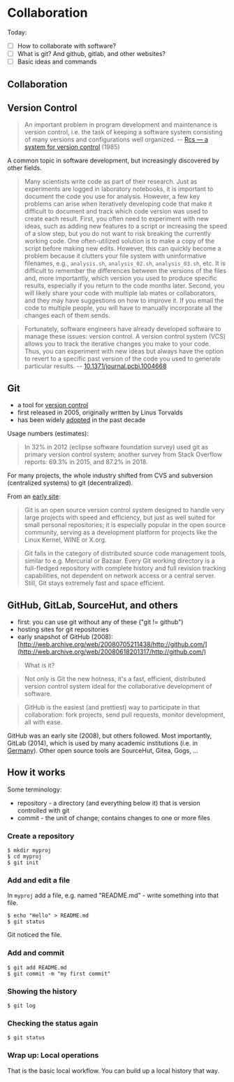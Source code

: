 # Collaboration

Today:

* [ ] How to collaborate with software?
* [ ] What is git? And github, gitlab, and other websites?
* [ ] Basic ideas and commands

## Collaboration

## Version Control

> An important problem in program development and maintenance is version
> control, i.e. the task of keeping a software system consisting of many
> versions and configurations well organized. -- [Rcs — a system for version control](https://fatcat.wiki/release/j66jbj3safaclbcoe3a7lujik4) (1985)

A common topic in software development, but increasingly discovered by other fields.

> Many scientists write code as part of their research. Just as experiments are
> logged in laboratory notebooks, it is important to document the code you use
> for analysis. However, a few key problems can arise when iteratively
> developing code that make it difficult to document and track which code
> version was used to create each result. First, you often need to experiment
> with new ideas, such as adding new features to a script or increasing the
> speed of a slow step, but you do not want to risk breaking the currently
> working code. One often-utilized solution is to make a copy of the script
> before making new edits. However, this can quickly become a problem because
> it clutters your file system with uninformative filenames, e.g., `analysis.sh`,
> `analysis_02.sh`, `analysis_03.sh`, etc. It is difficult to remember the
> differences between the versions of the files and, more importantly, which
> version you used to produce specific results, especially if you return to the
> code months later. Second, you will likely share your code with multiple lab
> mates or collaborators, and they may have suggestions on how to improve it.
> If you email the code to multiple people, you will have to manually
> incorporate all the changes each of them sends.

> Fortunately, software engineers have already developed software to manage
> these issues: version control. A version control system (VCS) allows you to
> track the iterative changes you make to your code. Thus, you can experiment
> with new ideas but always have the option to revert to a specific past
> version of the code you used to generate particular results. -- [10.1371/journal.pcbi.1004668](https://doi.org/10.1371/journal.pcbi.1004668)

## Git

* a tool for [version control](https://en.wikipedia.org/wiki/Version_control)
* first released in 2005, originally written by Linus Torvalds
* has been widely [adopted](https://en.wikipedia.org/wiki/Git#Adoption) in the past decade

Usage numbers (estimates):

> In 32% in 2012 (eclipse software foundation survey) used git as primary
> version control system; another survey from Stack Overflow reports: 69.3% in
> 2015, and 87.2% in 2018.

For many projects, the whole industry shifted from CVS and subversion
(centralized systems) to git (decentralized).

From an [early site](http://web.archive.org/web/20080618074823/http://git.or.cz/):

> Git is an open source version control system designed to handle very large
> projects with speed and efficiency, but just as well suited for small
> personal repositories; it is especially popular in the open source community,
> serving as a development platform for projects like the Linux Kernel, WINE or
> X.org.

> Git falls in the category of distributed source code management tools,
> similar to e.g. Mercurial or Bazaar. Every Git working directory is a
> full-fledged repository with complete history and full revision tracking
> capabilities, not dependent on network access or a central server. Still, Git
> stays extremely fast and space efficient.

## GitHub, GitLab, SourceHut, and others

* first: you can use git without any of these ("git != github")
* hosting sites for git repositories
* early snapshot of GitHub (2008): [http://web.archive.org/web/20080705211438/http://github.com/](http://web.archive.org/web/20080618201317/http://github.com/)

> What is it?

> Not only is Git the new hotness, it's a fast, efficient, distributed version
> control system ideal for the collaborative development of software.

> GitHub is the easiest (and prettiest) way to participate in that
> collaboration: fork projects, send pull requests, monitor development, all
> with ease.

GitHub was an early site (2008), but others followed. Most importantly, GitLab
(2014), which is used by many academic institutions (i.e. in
[Germany](https://www.google.com/search?q=inurl%3Agit+site%3Ade+%22universit%C3%A4t%22)).
Other open source tools are SourceHut, Gitea, Gogs, ...

## How it works

Some terminology:

* repository - a directory (and everything below it) that is version controlled with git
* commit - the unit of change; contains changes to one or more files

### Create a repository

```
$ mkdir myproj
$ cd myproj
$ git init
```

### Add and edit a file

In `myproj` add a file, e.g. named "README.md" - write something into that file.

```
$ echo "Hello" > README.md
$ git status
```

Git noticed the file.

### Add and commit

```
$ git add README.md
$ git commit -m "my first commit"
```

### Showing the history

```
$ git log
```

### Checking the status again

```
$ git status
```

### Wrap up: Local operations

That is the basic local workflow. You can build up a local history that way.


